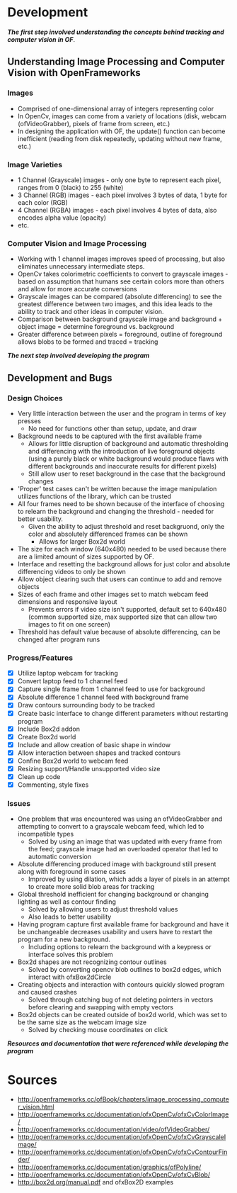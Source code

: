 # Development

**_The first step involved understanding the concepts behind tracking and computer vision in OF_**.
## Understanding Image Processing and Computer Vision with OpenFrameworks
### Images
* Comprised of one-dimensional array of integers representing color
* In OpenCv, images can come from a variety of locations (disk, webcam (ofVideoGrabber), pixels of frame from screen, etc.)
* In designing the application with OF, the update() function can become inefficient (reading from disk repeatedly, updating without new frame, etc.)

### Image Varieties
* 1 Channel (Grayscale) images - only one byte to represent each pixel, ranges from 0 (black) to 255 (white)
* 3 Channel (RGB) images - each pixel involves 3 bytes of data, 1 byte for each color (RGB)
* 4 Channel (RGBA) images - each pixel involves 4 bytes of data, also encodes alpha value (opacity)
* etc.

### Computer Vision and Image Processing
* Working with 1 channel images improves speed of processing, but also eliminates unnecessary intermediate steps.
* OpenCv takes colorimetric coefficients to convert to grayscale images - based on assumption that humans see certain colors more than others and allow for more accurate conversions
* Grayscale images can be compared (absolute differencing) to see the greatest difference between two images, and this idea leads to the ability to track and other ideas in computer vision.
* Comparison between background grayscale image and background + object image = determine foreground vs. background
* Greater difference between pixels = foreground, outline of foreground allows blobs to be formed and traced = tracking

**_The next step involved developing the program_**
## Development and Bugs
### Design Choices
* Very little interaction between the user and the program in terms of key presses
   * No need for functions other than setup, update, and draw
* Background needs to be captured with the first available frame
   * Allows for little disruption of background and automatic thresholding and differencing with the introduction of live foreground objects (using a purely black or white background would produce flaws with different backgrounds and inaccurate results for different pixels)
   * Still allow user to reset background in the case that the background changes
* 'Proper' test cases can't be written because the image manipulation utilizes functions of the library, which can be trusted
* All four frames need to be shown because of the interface of choosing to relearn the background and changing the threshold - needed for better usability.
  * Given the ability to adjust threshold and reset backgruond, only the color and absolutely differenced frames can be shown
     * Allows for larger Box2d world
* The size for each window (640x480) needed to be used because there are a limited amount of sizes supported by OF.
* Interface and resetting the background allows for just color and absolute differencing videos to only be shown
* Allow object clearing such that users can continue to add and remove objects
* Sizes of each frame and other images set to match webcam feed dimensions and responsive layout
   * Prevents errors if video size isn't supported, default set to 640x480 (common supported size, max supported size that can allow two images to fit on one screen)
* Threshold has default value because of absolute differencing, can be changed after program runs

### Progress/Features
- [x] Utilize laptop webcam for tracking
- [x] Convert laptop feed to 1 channel feed
- [x] Capture single frame from 1 channel feed to use for background
- [x] Absolute difference 1 channel feed with background frame
- [x] Draw contours surrounding body to be tracked
- [x] Create basic interface to change different parameters without restarting program
- [x] Include Box2d addon
- [x] Create Box2d world
- [x] Include and allow creation of basic shape in window
- [x] Allow interaction between shapes and tracked contours
- [x] Confine Box2d world to webcam feed
- [x] Resizing support/Handle unsupported video size
- [x] Clean up code
- [x] Commenting, style fixes

### Issues
* One problem that was encountered was using an ofVideoGrabber and attempting to convert to a grayscale webcam feed, which led to incompatible types
   * Solved by using an image that was updated with every frame from the feed; grayscale image had an overloaded operator that led to automatic conversion
* Absolute differencing produced image with background still present along with foreground in some cases
   * Improved by using dilation, which adds a layer of pixels in an attempt to create more solid blob areas for tracking
* Global threshold inefficient for changing background or changing lighting as well as contour finding
   * Solved by allowing users to adjust threshold values
   * Also leads to better usability
* Having program capture first available frame for background and have it be unchangeable decreases usability and users have to restart the program for a new background.
   * Including options to relearn the background with a keypress or interface solves this problem
* Box2d shapes are not recognizing contour outlines
   * Solved by converting opencv blob outlines to box2d edges, which interact with ofxBox2dCircle
* Creating objects and interaction with contours quickly slowed program and caused crashes
   * Solved through catching bug of not deleting pointers in vectors before clearing and swapping with empty vectors
* Box2d objects can be created outside of box2d world, which was set to be the same size as the webcam image size
  * Solved by checking mouse coordinates on click


**_Resources and documentation that were referenced while developing the program_**
# Sources
* http://openframeworks.cc/ofBook/chapters/image_processing_computer_vision.html
* http://openframeworks.cc/documentation/ofxOpenCv/ofxCvColorImage/
* http://openframeworks.cc/documentation/video/ofVideoGrabber/
* http://openframeworks.cc/documentation/ofxOpenCv/ofxCvGrayscaleImage/
* http://openframeworks.cc/documentation/ofxOpenCv/ofxCvContourFinder/
* http://openframeworks.cc/documentation/graphics/ofPolyline/
* http://openframeworks.cc/documentation/ofxOpenCv/ofxCvBlob/
* http://box2d.org/manual.pdf and ofxBox2D examples
